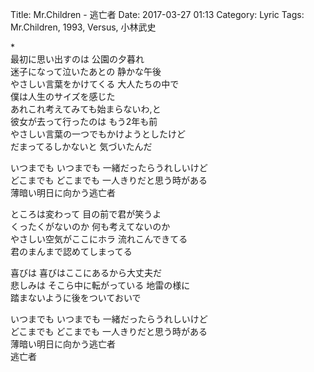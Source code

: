 Title: Mr.Children - 逃亡者
Date: 2017-03-27 01:13
Category: Lyric
Tags: Mr.Children, 1993, Versus, 小林武史


\*  
最初に思い出すのは 公園の夕暮れ  
迷子になって泣いたあとの 静かな午後  
やさしい言葉をかけてくる 大人たちの中で  
僕は人生のサイズを感じた  
あれこれ考えてみても始まらないわ,と  
彼女が去って行ったのは もう2年も前  
やさしい言葉の一つでもかけようとしたけど  
だまってるしかないと 気づいたんだ  
 
いつまでも いつまでも 一緒だったらうれしいけど  
どこまでも どこまでも 一人きりだと思う時がある  
薄暗い明日に向かう逃亡者  

ところは変わって 目の前で君が笑うよ  
くったくがないのか 何も考えてないのか  
やさしい空気がここにホラ 流れこんできてる  
君のまんまで認めてしまってる  

喜びは 喜びはここにあるから大丈夫だ  
悲しみは そこら中に転がっている 地雷の様に  
踏まないように後をついておいで  

いつまでも いつまでも 一緒だったらうれしいけど  
どこまでも どこまでも 一人きりだと思う時がある  
薄暗い明日に向かう逃亡者  
逃亡者  
